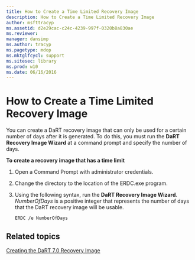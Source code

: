 ```yaml
---
title: How to Create a Time Limited Recovery Image
description: How to Create a Time Limited Recovery Image
author: msfttracyp
ms.assetid: d2e29cac-c24c-4239-997f-0320b8a830ae
ms.reviewer: 
manager: dansimp
ms.author: tracyp
ms.pagetype: mdop
ms.mktglfcycl: support
ms.sitesec: library
ms.prod: w10
ms.date: 06/16/2016
---
```



# How to Create a Time Limited Recovery Image


You can create a DaRT recovery image that can only be used for a certain number of days after it is generated. To do this, you must run the **DaRT Recovery Image Wizard** at a command prompt and specify the number of days.

**To create a recovery image that has a time limit**

1.  Open a Command Prompt with administrator credentials.

2.  Change the directory to the location of the ERDC.exe program.

3.  Using the following syntax, run the **DaRT Recovery Image Wizard**. *NumberOfDays* is a positive integer that represents the number of days that the DaRT recovery image will be usable.

    ``` syntax
    ERDC /e NumberOfDays
    ```

## Related topics


[Creating the DaRT 7.0 Recovery Image](creating-the-dart-70-recovery-image-dart-7.md)

 

 





